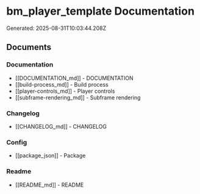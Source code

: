 # bm_player_template Documentation

Generated: 2025-08-31T10:03:44.208Z

## Documents

### Documentation

- [[DOCUMENTATION_md]] - DOCUMENTATION
- [[build-process_md]] - Build process
- [[player-controls_md]] - Player controls
- [[subframe-rendering_md]] - Subframe rendering

### Changelog

- [[CHANGELOG_md]] - CHANGELOG

### Config

- [[package_json]] - Package

### Readme

- [[README_md]] - README


